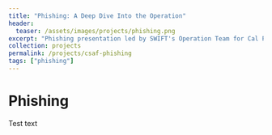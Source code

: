 ```yaml
---
title: "Phishing: A Deep Dive Into the Operation"
header:
  teaser: /assets/images/projects/phishing.png
excerpt: "Phishing presentation led by SWIFT's Operation Team for Cal Poly Pomona's annual security conference, "Cyber Security Awareness Fair" (CSAF)"
collection: projects
permalink: /projects/csaf-phishing
tags: ["phishing"]
---
```


# Phishing
Test text